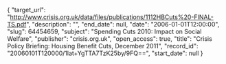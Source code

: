 {
  "target_url": "http://www.crisis.org.uk/data/files/publications/1112HBCuts%20-FINAL-TS.pdf", 
  "description": "", 
  "end_date": null, 
  "date": "2006-01-01T12:00:00", 
  "slug": 64454659, 
  "subject": "Spending Cuts 2010: Impact on Social Welfare", 
  "publisher": "crisis.org.uk", 
  "open_access": true, 
  "title": "Crisis Policy Briefing: Housing Benefit Cuts, December 2011", 
  "record_id": "20060101T120000/1lat+YgTTA7TzK25by/9FQ==", 
  "start_date": null
}

